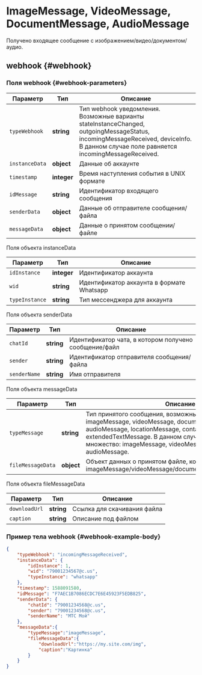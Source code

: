 # ImageMessage, VideoMessage, DocumentMessage, AudioMessage

Получено входящее сообщение с изображением/видео/документом/аудио.

## webhook {#webhook}

### Поля webhook {#webhook-parameters}

Параметр | Тип | Описание
----- | ----- | -----
`typeWebhook` | **string** | Тип webhook уведомления. Возможные варианты stateInstanceChanged, outgoingMessageStatus, incomingMessageReceived, deviceInfo. В данном случае поле равняется incomingMessageReceived.
`instanceData` | **object** | Данные об аккаунте
`timestamp` | **integer** | Время наступления события в UNIX формате
`idMessage` | **string** | Идентификатор входящего сообщения
`senderData` | **object** | Данные об отправителе сообщения/файла
`messageData` | **object** | Данные о принятом сообщении/файле

Поля объекта instanceData

Параметр | Тип | Описание
----- | ----- | -----
`idInstance` | **integer** | Идентификатор аккаунта
`wid` | **string** | Идентификатор аккаунта в формате Whatsapp
`typeInstance` | **string** | Тип мессенджера для аккаунта

Поля объекта senderData

Параметр | Тип | Описание
----- | ----- | -----
`chatId` | **string** | Идентификатор чата, в котором получено сообщение/файл
`sender` | **string** | Идентификатор отправителя сообщения/файла
`senderName` | **string** | Имя отправителя

Поля объекта messageData

Параметр | Тип | Описание
----- | ----- | -----
`typeMessage` | **string** | Тип принятого сообщения, возможные значения: textMessage, imageMessage, videoMessage, documentMessage, audioMessage, locationMessage, contactMessage, extendedTextMessage. В данном случае рассматривается множество: imageMessage, videoMessage, documentMessage, audioMessage.
`fileMessageData ` | **object** | Объект данных о принятом файле, когда typeMessage = imageMessage/videoMessage/documentMessage/audioMessage.

Поля объекта fileMessageData 

Параметр | Тип | Описание
----- | ----- | -----
`downloadUrl` | **string** | Ссылка для скачивания файла
`caption` | **string** | Описание под файлом

### Пример тела webhook {#webhook-example-body}

```json
{
    "typeWebhook": "incomingMessageReceived",
    "instanceData": {
        "idInstance": 1,
        "wid": "79001234567@c.us",
        "typeInstance": "whatsapp"
    },
    "timestamp": 1588091580,
    "idMessage": "F7AEC1B7086ECDC7E6E45923F5EDB825",
    "senderData": {
        "chatId": "79001234568@c.us",
        "sender": "79001234568@c.us",
        "senderName": "МТС Мой"
    },
    "messageData":{
        "typeMessage":"imageMessage",
        "fileMessageData":{
            "downloadUrl":"https://my.site.com/img",
            "caption":"Картинка"
        }
    }
}
```
